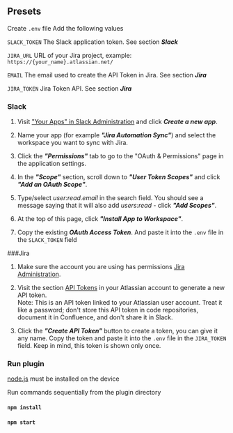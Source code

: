 
## Presets
Create `.env` file
Add the following values

`SLACK_TOKEN` The Slack application token. See section ***Slack***

`JIRA_URL` URL of your Jira project, example: `https://{your_name}.atlassian.net/`

`EMAIL` The email used to create the API Token in Jira. See section ***Jira***

`JIRA_TOKEN` Jira Token API. See section ***Jira***

### Slack

1. Visit ["Your Apps" in Slack Administration](https://api.slack.com/apps)
and click ***Create a new app***.

2. Name your app (for example ***"Jira Automation Sync"***) and select the workspace you want to sync with Jira.

3. Click the ***"Permissions"*** tab to go to the "OAuth & Permissions" page in the application settings.

4. In the ***"Scope"*** section, scroll down to ***"User Token Scopes"*** and click ***"Add an OAuth Scope"***.

5. Type/select *user:read.email* in the search field. You should see a message saying that it will also add *users:read* - click ***"Add Scopes"***.

6. At the top of this page, click ***"Install App to Workspace"***.

7. Copy the existing ***OAuth Access Token***. And paste it into the `.env` file in the `SLACK_TOKEN` field

###Jira

1. Make sure the account you are using has permissions
[Jira Administration](https://confluence.atlassian.com/adminjiracloud/managing-global-permissions-776636359.html).

2. Visit the section
[API Tokens](https://id.atlassian.com/manage-profile/security/api-tokens)
in your Atlassian account to generate a new API token. \
Note: This is an API token linked to your Atlassian user account. Treat it like a password; don't store this API token in code repositories, document it in Confluence, and don't share it in Slack.

3. Click the ***"Create API Token"*** button to create a token, you can give it any name.
Copy the token and paste it into the `.env` file in the `JIRA_TOKEN` field. Keep in mind, this token is shown only once.

### Run plugin
[node.js](https://nodejs.org/en/) must be installed on the device

Run commands sequentially from the plugin directory
#### `npm install`
#### `npm start`

